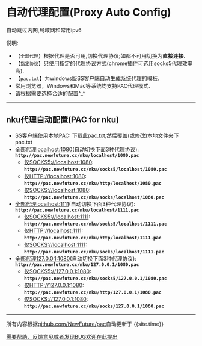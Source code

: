 # 自动代理配置(Proxy Auto Config)
自动跳过内网,局域网和常用ipv6

说明:

* 【`全部代理`】根据代理是否可用,切换代理协议;如都不可用切换为**直接连接**.
* 【`指定协议`】只使用指定的代理协议方式(chrome插件可选用socks5代理效率高).
* 【`pac.txt`】为windows版SS客户端自动生成系统代理的模板.
* 常用浏览器，Windows和Mac等系统均支持PAC代理模式.
* 请根据需要选择合适的配置^_^

---

## nku代理自动配置(PAC for nku)

* SS客户端使用本地PAC: 下载[此pac.txt](nku/pac.txt),然后覆盖(或修改)本地文件夹下pac.txt
* [全部代理localhost:1080](nku/localhost/1080.pac)(自动切换下面3种代理协议): **`http://pac.newfuture.cc/nku/localhost/1080.pac`**
	- [仅SOCKS5://localhost:1080](nku/socks5/localhost/1080.pac): **`http://pac.newfuture.cc/nku/socks5/localhost/1080.pac`**
	- [仅HTTP://localhost:1080](nku/http/localhost/1080.pac): **`http://pac.newfuture.cc/nku/http/localhost/1080.pac`**
	- [仅SOCKS://localhost:1080](nku/socks/localhost/1080.pac): **`http://pac.newfuture.cc/nku/socks/localhost/1080.pac`**
* [全部代理localhost:1111](nku/localhost/1111.pac)(自动切换下面3种代理协议): **`http://pac.newfuture.cc/nku/localhost/1111.pac`**
	- [仅SOCKS5://localhost:1111](nku/socks5/localhost/1111.pac): **`http://pac.newfuture.cc/nku/socks5/localhost/1111.pac`**
	- [仅HTTP://localhost:1111](nku/http/localhost/1111.pac): **`http://pac.newfuture.cc/nku/http/localhost/1111.pac`**
	- [仅SOCKS://localhost:1111](nku/socks/localhost/1111.pac): **`http://pac.newfuture.cc/nku/socks/localhost/1111.pac`**
* [全部代理127.0.0.1:1080](nku/127.0.0.1/1080.pac)(自动切换下面3种代理协议): **`http://pac.newfuture.cc/nku/127.0.0.1/1080.pac`**
	- [仅SOCKS5://127.0.0.1:1080](nku/socks5/127.0.0.1/1080.pac): **`http://pac.newfuture.cc/nku/socks5/127.0.0.1/1080.pac`**
	- [仅HTTP://127.0.0.1:1080](nku/http/127.0.0.1/1080.pac): **`http://pac.newfuture.cc/nku/http/127.0.0.1/1080.pac`**
	- [仅SOCKS://127.0.0.1:1080](nku/socks/127.0.0.1/1080.pac): **`http://pac.newfuture.cc/nku/socks/127.0.0.1/1080.pac`**

---

所有内容根据[github.com/NewFuture/pac](https://github.com/NewFuture/pac)自动更新于 {{site.time}}

[需要帮助，反馈意见或者发现BUG欢迎在此提出](https://github.com/NewFuture/pac/issues)
